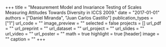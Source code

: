 +++
title = "Measurement Model and Invariance Testing of Scales Measuring Attitudes Towards Diversity in ICCS 2009."
date = "2017-01-01"
authors = ["Daniel Miranda", "Juan Carlos Castillo"]
publication_types = ["1"]
url_code = ""
image_preview = ""
selected = false
projects = []
url_pdf = ""
url_preprint = ""
url_dataset = ""
url_project = ""
url_slides = ""
url_video = ""
url_poster = ""
math = true
highlight = true
[header]
image = ""
caption = ""
+++
